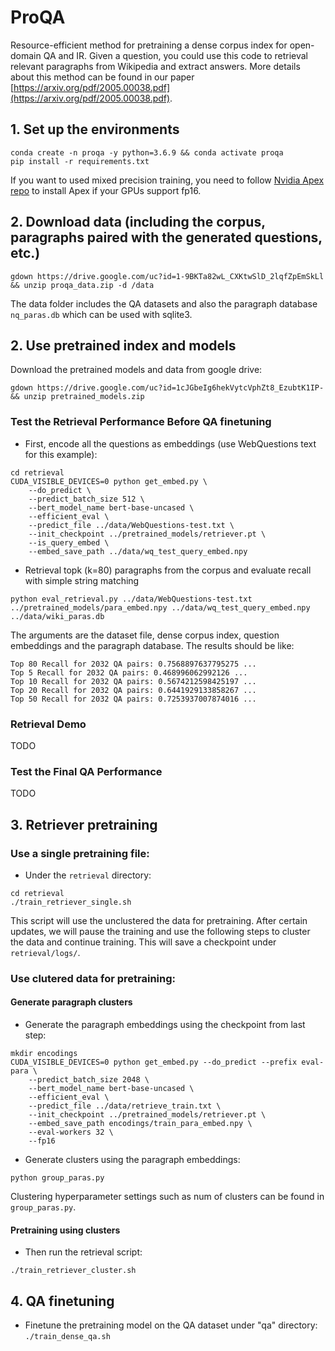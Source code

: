 # ProQA

Resource-efficient method for pretraining a dense corpus index for open-domain QA and IR. Given a question, you could use this code to retrieval relevant paragraphs from Wikipedia and extract answers. More details about this method can be found in our paper [https://arxiv.org/pdf/2005.00038.pdf](https://arxiv.org/pdf/2005.00038.pdf).

## 1. Set up the environments
```
conda create -n proqa -y python=3.6.9 && conda activate proqa
pip install -r requirements.txt
```
If you want to used mixed precision training, you need to follow [Nvidia Apex repo](https://github.com/NVIDIA/apex) to install Apex if your GPUs support fp16. 

## 2. Download data (including the corpus, paragraphs paired with the generated questions, etc.)
```
gdown https://drive.google.com/uc?id=1-9BKTa82wL_CXKtwSlD_2lqfZpEmSkLl && unzip proqa_data.zip -d /data
```
The data folder includes the QA datasets and also the paragraph database ``nq_paras.db`` which can be used with sqlite3. 

## 2. Use pretrained index and models
Download the pretrained models and data from google drive:
```
gdown https://drive.google.com/uc?id=1cJGbeIg6hekVytcVphZt8_EzubtK1IP- && unzip pretrained_models.zip
```

### Test the Retrieval Performance Before QA finetuning
* First, encode all the questions as embeddings (use WebQuestions text for this example):
```
cd retrieval
CUDA_VISIBLE_DEVICES=0 python get_embed.py \
    --do_predict \
    --predict_batch_size 512 \
    --bert_model_name bert-base-uncased \
    --efficient_eval \
    --predict_file ../data/WebQuestions-test.txt \
    --init_checkpoint ../pretrained_models/retriever.pt \
    --is_query_embed \
    --embed_save_path ../data/wq_test_query_embed.npy
```

* Retrieval topk (k=80) paragraphs from the corpus and evaluate recall with simple string matching
```
python eval_retrieval.py ../data/WebQuestions-test.txt ../pretrained_models/para_embed.npy ../data/wq_test_query_embed.npy ../data/wiki_paras.db
```
The arguments are the dataset file, dense corpus index, question embeddings and the paragraph database. The results should be like:
```
Top 80 Recall for 2032 QA pairs: 0.7568897637795275 ...
Top 5 Recall for 2032 QA pairs: 0.468996062992126 ...
Top 10 Recall for 2032 QA pairs: 0.5674212598425197 ...
Top 20 Recall for 2032 QA pairs: 0.6441929133858267 ...
Top 50 Recall for 2032 QA pairs: 0.7253937007874016 ...
```

### Retrieval Demo
TODO

### Test the Final QA Performance
TODO


## 3. Retriever pretraining
### Use a single pretraining file:
* Under the `retrieval` directory: 
```
cd retrieval
./train_retriever_single.sh
```
This script will use the unclustered the data for pretraining. After certain updates, we will pause the training and use the following steps to cluster the data and continue training. This will save a checkpoint under `retrieval/logs/`.

### Use clutered data for pretraining:
#### Generate paragraph clusters
* Generate the paragraph embeddings using the checkpoint from last step: 
```
mkdir encodings
CUDA_VISIBLE_DEVICES=0 python get_embed.py --do_predict --prefix eval-para \
    --predict_batch_size 2048 \
    --bert_model_name bert-base-uncased \
    --efficient_eval \
    --predict_file ../data/retrieve_train.txt \
    --init_checkpoint ../pretrained_models/retriever.pt \
    --embed_save_path encodings/train_para_embed.npy \
    --eval-workers 32 \
    --fp16
```
* Generate clusters using the paragraph embeddings: 
```
python group_paras.py
```
Clustering hyperparameter settings such as num of clusters can be found in `group_paras.py`.

#### Pretraining using clusters
* Then run the retrieval script: 
```
./train_retriever_cluster.sh
```

## 4. QA finetuning
* Finetune the pretraining model on the QA dataset under "qa" directory: ``./train_dense_qa.sh``
